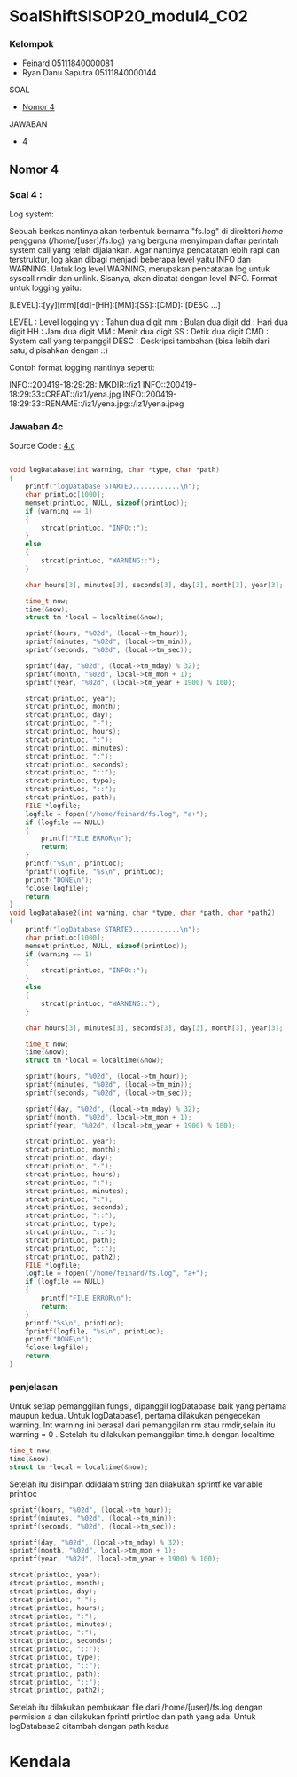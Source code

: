 # SoalShiftSISOP20_modul4_C02


### Kelompok 
- Feinard             05111840000081
- Ryan Danu Saputra   05111840000144

SOAL 
  - [Nomor 4](#nomor-4)

JAWABAN
  - [4](#jawaban-4)


## Nomor 4
### Soal 4 :
Log system:

Sebuah berkas nantinya akan terbentuk bernama "fs.log" di direktori *home* pengguna (/home/[user]/fs.log) yang berguna menyimpan daftar perintah system call yang telah dijalankan.
Agar nantinya pencatatan lebih rapi dan terstruktur, log akan dibagi menjadi beberapa level yaitu INFO dan WARNING.
Untuk log level WARNING, merupakan pencatatan log untuk syscall rmdir dan unlink.
Sisanya, akan dicatat dengan level INFO.
Format untuk logging yaitu:

[LEVEL]::[yy][mm][dd]-[HH]:[MM]:[SS]::[CMD]::[DESC ...]


LEVEL    : Level logging
yy   	 : Tahun dua digit
mm    	 : Bulan dua digit
dd    	 : Hari dua digit
HH    	 : Jam dua digit
MM    	 : Menit dua digit
SS    	 : Detik dua digit
CMD     	 : System call yang terpanggil
DESC      : Deskripsi tambahan (bisa lebih dari satu, dipisahkan dengan ::)

Contoh format logging nantinya seperti:

INFO::200419-18:29:28::MKDIR::/iz1
INFO::200419-18:29:33::CREAT::/iz1/yena.jpg
INFO::200419-18:29:33::RENAME::/iz1/yena.jpg::/iz1/yena.jpeg




### Jawaban 4c
Source Code : [4.c](https://github.com/ryandanus/SoalShiftSISOP20_modul4_C02/blob/master/sshc.c)

```c

void logDatabase(int warning, char *type, char *path)
{
    printf("logDatabase STARTED............\n");
    char printLoc[1000];
    memset(printLoc, NULL, sizeof(printLoc));
    if (warning == 1)
    {
        strcat(printLoc, "INFO::");
    }
    else
    {
        strcat(printLoc, "WARNING::");
    }

    char hours[3], minutes[3], seconds[3], day[3], month[3], year[3];

    time_t now;
    time(&now);
    struct tm *local = localtime(&now);

    sprintf(hours, "%02d", (local->tm_hour));
    sprintf(minutes, "%02d", (local->tm_min));
    sprintf(seconds, "%02d", (local->tm_sec));

    sprintf(day, "%02d", (local->tm_mday) % 32);
    sprintf(month, "%02d", local->tm_mon + 1);
    sprintf(year, "%02d", (local->tm_year + 1900) % 100);

    strcat(printLoc, year);
    strcat(printLoc, month);
    strcat(printLoc, day);
    strcat(printLoc, "-");
    strcat(printLoc, hours);
    strcat(printLoc, ":");
    strcat(printLoc, minutes);
    strcat(printLoc, ":");
    strcat(printLoc, seconds);
    strcat(printLoc, "::");
    strcat(printLoc, type);
    strcat(printLoc, "::");
    strcat(printLoc, path);
    FILE *logfile;
    logfile = fopen("/home/feinard/fs.log", "a+");
    if (logfile == NULL)
    {
        printf("FILE ERROR\n");
        return;
    }
    printf("%s\n", printLoc);
    fprintf(logfile, "%s\n", printLoc);
    printf("DONE\n");
    fclose(logfile);
    return;
}
void logDatabase2(int warning, char *type, char *path, char *path2)
{
    printf("logDatabase STARTED............\n");
    char printLoc[1000];
    memset(printLoc, NULL, sizeof(printLoc));
    if (warning == 1)
    {
        strcat(printLoc, "INFO::");
    }
    else
    {
        strcat(printLoc, "WARNING::");
    }

    char hours[3], minutes[3], seconds[3], day[3], month[3], year[3];

    time_t now;
    time(&now);
    struct tm *local = localtime(&now);

    sprintf(hours, "%02d", (local->tm_hour));
    sprintf(minutes, "%02d", (local->tm_min));
    sprintf(seconds, "%02d", (local->tm_sec));

    sprintf(day, "%02d", (local->tm_mday) % 32);
    sprintf(month, "%02d", local->tm_mon + 1);
    sprintf(year, "%02d", (local->tm_year + 1900) % 100);

    strcat(printLoc, year);
    strcat(printLoc, month);
    strcat(printLoc, day);
    strcat(printLoc, "-");
    strcat(printLoc, hours);
    strcat(printLoc, ":");
    strcat(printLoc, minutes);
    strcat(printLoc, ":");
    strcat(printLoc, seconds);
    strcat(printLoc, "::");
    strcat(printLoc, type);
    strcat(printLoc, "::");
    strcat(printLoc, path);
    strcat(printLoc, "::");
    strcat(printLoc, path2);
    FILE *logfile;
    logfile = fopen("/home/feinard/fs.log", "a+");
    if (logfile == NULL)
    {
        printf("FILE ERROR\n");
        return;
    }
    printf("%s\n", printLoc);
    fprintf(logfile, "%s\n", printLoc);
    printf("DONE\n");
    fclose(logfile);
    return;
}
```

### penjelasan 

Untuk setiap pemanggilan fungsi, dipanggil logDatabase baik yang pertama maupun kedua. Untuk logDatabase1, pertama dilakukan pengecekan warning. Int warning ini berasal dari pemanggilan rm atau rmdir,selain itu warning = 0 . Setelah itu dilakukan pemanggilan time.h dengan localtime

  ```c
  time_t now;
  time(&now);
  struct tm *local = localtime(&now);

  ```
  Setelah itu disimpan ddidalam string dan dilakukan sprintf ke variable printloc
  ```c
  sprintf(hours, "%02d", (local->tm_hour));
  sprintf(minutes, "%02d", (local->tm_min));
  sprintf(seconds, "%02d", (local->tm_sec));

  sprintf(day, "%02d", (local->tm_mday) % 32);
  sprintf(month, "%02d", local->tm_mon + 1);
  sprintf(year, "%02d", (local->tm_year + 1900) % 100);

  strcat(printLoc, year);
  strcat(printLoc, month);
  strcat(printLoc, day);
  strcat(printLoc, "-");
  strcat(printLoc, hours);
  strcat(printLoc, ":");
  strcat(printLoc, minutes);
  strcat(printLoc, ":");
  strcat(printLoc, seconds);
  strcat(printLoc, "::");
  strcat(printLoc, type);
  strcat(printLoc, "::");
  strcat(printLoc, path);
  strcat(printLoc, "::");
  strcat(printLoc, path2);
  ```
Setelah itu dilakukan pembukaan file dari /home/[user]/fs.log dengan permision a dan dilakukan fprintf printloc dan path yang ada. Untuk logDatabase2 ditambah dengan path kedua
# Kendala

